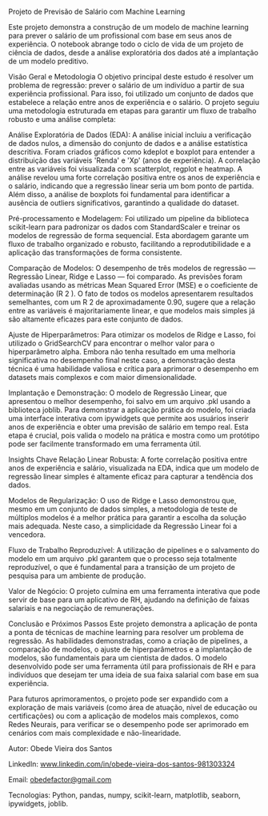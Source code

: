 Projeto de Previsão de Salário com Machine Learning

Este projeto demonstra a construção de um modelo de machine learning para prever o salário de um profissional com base em seus anos de experiência. O notebook abrange todo o ciclo de vida de um projeto de ciência de dados, desde a análise exploratória dos dados até a implantação de um modelo preditivo.

Visão Geral e Metodologia
O objetivo principal deste estudo é resolver um problema de regressão: prever o salário de um indivíduo a partir de sua experiência profissional. Para isso, foi utilizado um conjunto de dados que estabelece a relação entre anos de experiência e o salário. O projeto seguiu uma metodologia estruturada em etapas para garantir um fluxo de trabalho robusto e uma análise completa:

Análise Exploratória de Dados (EDA): A análise inicial incluiu a verificação de dados nulos, a dimensão do conjunto de dados e a análise estatística descritiva. Foram criados gráficos como kdeplot e boxplot para entender a distribuição das variáveis 'Renda' e 'Xp' (anos de experiência). A correlação entre as variáveis foi visualizada com scatterplot, regplot e heatmap. A análise revelou uma forte correlação positiva entre os anos de experiência e o salário, indicando que a regressão linear seria um bom ponto de partida. Além disso, a análise de boxplots foi fundamental para identificar a ausência de outliers significativos, garantindo a qualidade do dataset.

Pré-processamento e Modelagem: Foi utilizado um pipeline da biblioteca scikit-learn para padronizar os dados com StandardScaler e treinar os modelos de regressão de forma sequencial. Esta abordagem garante um fluxo de trabalho organizado e robusto, facilitando a reprodutibilidade e a aplicação das transformações de forma consistente.

Comparação de Modelos: O desempenho de três modelos de regressão — Regressão Linear, Ridge e Lasso — foi comparado. As previsões foram avaliadas usando as métricas Mean Squared Error (MSE) e o coeficiente de determinação (R 
2
 ). O fato de todos os modelos apresentarem resultados semelhantes, com um R 
2
  de aproximadamente 0.90, sugere que a relação entre as variáveis é majoritariamente linear, e que modelos mais simples já são altamente eficazes para este conjunto de dados.

Ajuste de Hiperparâmetros: Para otimizar os modelos de Ridge e Lasso, foi utilizado o GridSearchCV para encontrar o melhor valor para o hiperparâmetro alpha. Embora não tenha resultado em uma melhoria significativa no desempenho final neste caso, a demonstração desta técnica é uma habilidade valiosa e crítica para aprimorar o desempenho em datasets mais complexos e com maior dimensionalidade.

Implantação e Demonstração: O modelo de Regressão Linear, que apresentou o melhor desempenho, foi salvo em um arquivo .pkl usando a biblioteca joblib. Para demonstrar a aplicação prática do modelo, foi criada uma interface interativa com ipywidgets que permite aos usuários inserir anos de experiência e obter uma previsão de salário em tempo real. Esta etapa é crucial, pois valida o modelo na prática e mostra como um protótipo pode ser facilmente transformado em uma ferramenta útil.

Insights Chave
Relação Linear Robusta: A forte correlação positiva entre anos de experiência e salário, visualizada na EDA, indica que um modelo de regressão linear simples é altamente eficaz para capturar a tendência dos dados.

Modelos de Regularização: O uso de Ridge e Lasso demonstrou que, mesmo em um conjunto de dados simples, a metodologia de teste de múltiplos modelos é a melhor prática para garantir a escolha da solução mais adequada. Neste caso, a simplicidade da Regressão Linear foi a vencedora.

Fluxo de Trabalho Reproduzível: A utilização de pipelines e o salvamento do modelo em um arquivo .pkl garantem que o processo seja totalmente reproduzível, o que é fundamental para a transição de um projeto de pesquisa para um ambiente de produção.

Valor de Negócio: O projeto culmina em uma ferramenta interativa que pode servir de base para um aplicativo de RH, ajudando na definição de faixas salariais e na negociação de remunerações.

Conclusão e Próximos Passos
Este projeto demonstra a aplicação de ponta a ponta de técnicas de machine learning para resolver um problema de regressão. As habilidades demonstradas, como a criação de pipelines, a comparação de modelos, o ajuste de hiperparâmetros e a implantação de modelos, são fundamentais para um cientista de dados. O modelo desenvolvido pode ser uma ferramenta útil para profissionais de RH e para indivíduos que desejam ter uma ideia de sua faixa salarial com base em sua experiência.

Para futuros aprimoramentos, o projeto pode ser expandido com a exploração de mais variáveis (como área de atuação, nível de educação ou certificações) ou com a aplicação de modelos mais complexos, como Redes Neurais, para verificar se o desempenho pode ser aprimorado em cenários com mais complexidade e não-linearidade.

Autor: Obede Vieira dos Santos

LinkedIn: www.linkedin.com/in/obede-vieira-dos-santos-981303324

Email: obedefactor@gmail.com

Tecnologias: Python, pandas, numpy, scikit-learn, matplotlib, seaborn, ipywidgets, joblib.